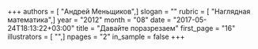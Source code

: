 +++
authors = [ "Андрей Меньщиков",]
slogan = ""
rubric = [ "Наглядная математика",]
year = "2012"
month = "08"
date = "2017-05-24T18:13:22+03:00"
title = "Давайте поразрезаем"
first_page = "16"
illustrators = [ "",]
npages = "2"
in_sample = false
+++
